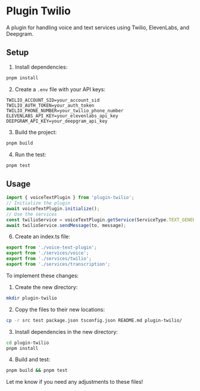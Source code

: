 # Plugin Twilio

A plugin for handling voice and text services using Twilio, ElevenLabs, and Deepgram.

## Setup

1. Install dependencies:
```bash
pnpm install
```

2. Create a `.env` file with your API keys:
```
TWILIO_ACCOUNT_SID=your_account_sid
TWILIO_AUTH_TOKEN=your_auth_token
TWILIO_PHONE_NUMBER=your_twilio_phone_number
ELEVENLABS_API_KEY=your_elevenlabs_api_key
DEEPGRAM_API_KEY=your_deepgram_api_key
```

3. Build the project:
```bash
pnpm build
```

4. Run the test:
```bash
pnpm test
```


## Usage
```typescript
import { voiceTextPlugin } from 'plugin-twilio';
// Initialize the plugin
await voiceTextPlugin.initialize();
// Use the services
const twilioService = voiceTextPlugin.getService(ServiceType.TEXT_GENERATION);
await twilioService.sendMessage(to, message);
````

6. Create an index.ts file:
```typescript:plugin-twilio/src/index.ts
export from './voice-text-plugin';
export from './services/voice';
export from './services/twilio';
export from './services/transcription';
```



To implement these changes:

1. Create the new directory:
```bash
mkdir plugin-twilio
```

2. Copy the files to their new locations:
```bash
cp -r src test package.json tsconfig.json README.md plugin-twilio/
```

3. Install dependencies in the new directory:
```bash
cd plugin-twilio
pnpm install
```

4. Build and test:
```bash
pnpm build && pnpm test
```



Let me know if you need any adjustments to these files!